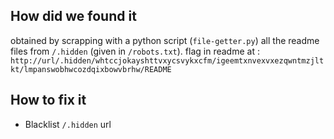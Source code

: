 ## How did we found it
obtained by scrapping with a python script (`file-getter.py`) all the readme files from `/.hidden` (given in `/robots.txt`).
flag in readme at : `http://url/.hidden/whtccjokayshttvxycsvykxcfm/igeemtxnvexvxezqwntmzjltkt/lmpanswobhwcozdqixbowvbrhw/README`

## How to fix it
- Blacklist `/.hidden` url